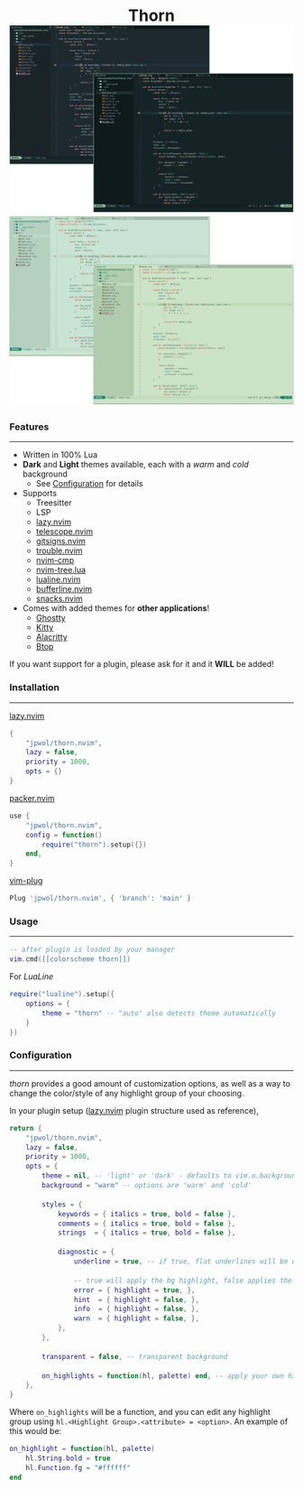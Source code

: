 <h1 align="center">
    Thorn
    <img src="https://raw.githubusercontent.com/jpwol/thorn.nvim/main/.github/images/thorn_dark_themes.png" />
    <img src="https://raw.githubusercontent.com/jpwol/thorn.nvim/main/.github/images/thorn_light_themes.png" />
</h1>

### Features

---

- Written in 100% Lua
- **Dark** and **Light** themes available, each with a _warm_ and _cold_ background
  - See [Configuration](#configuration) for details
- Supports
  - Treesitter
  - LSP
  - [lazy.nvim](https://github.com/folke/lazy.nvim)
  - [telescope.nvim](https://github.com/nvim-telescope/telescope.nvim)
  - [gitsigns.nvim](https://github.com/lewis6991/gitsigns.nvim)
  - [trouble.nvim](https://github.com/folke/trouble.nvim)
  - [nvim-cmp](https://github.com/hrsh7th/nvim-cmp)
  - [nvim-tree.lua](https://github.com/nvim-tree/nvim-tree.lua)
  - [lualine.nvim](https://github.com/nvim-lualine/lualine.nvim)
  - [bufferline.nvim](https://github.com/akinsho/bufferline.nvim)
  - [snacks.nvim](https://github.com/folke/snacks.nvim)
- Comes with added themes for **other applications**!
  - [Ghostty](https://github.com/ghostty-org/ghostty)
  - [Kitty](https://github.com/kovidgoyal/kitty)
  - [Alacritty](https://github.com/alacritty/alacritty)
  - [Btop](https://github.com/aristocratos/btop)

If you want support for a plugin, please ask for it and it **WILL** be added!

### Installation

---

[lazy.nvim](https://github.com/folke/lazy.nvim)

```lua
{
    "jpwol/thorn.nvim",
    lazy = false,
    priority = 1000,
    opts = {}
}
```

[packer.nvim](https://github.com/wbthomason/packer.nvim)

```lua
use {
    "jpwol/thorn.nvim",
    config = function()
        require("thorn").setup({})
    end,
}
```

[vim-plug](https://github.com/junegunn/vim-plug)

```lua
Plug 'jpwol/thorn.nvim', { 'branch': 'main' }
```

### Usage

---

```lua
-- after plugin is loaded by your manager
vim.cmd([[colorscheme thorn]])
```

For _LuaLine_

```lua
require("lualine").setup({
    options = {
        theme = "thorn" -- "auto" also detects theme automatically
    }
})
```

### Configuration

---

_thorn_ provides a good amount of customization options, as well as a way to change the color/style of any highlight group of your choosing.

In your plugin setup ([lazy.nvim](https://github.com/folke/lazy.nvim) plugin structure used as reference),

```lua
return {
    "jpwol/thorn.nvim",
    lazy = false,
    priority = 1000,
    opts = {
        theme = nil, -- 'light' or 'dark' - defaults to vim.o.background if unset
        background = "warm" -- options are 'warm' and 'cold'

        styles = {
            keywords = { italics = true, bold = false },
            comments = { italics = true, bold = false },
            strings  = { italics = true, bold = false },

            diagnostic = {
                underline = true, -- if true, flat underlines will be used. Otherwise, undercurls will be used

                -- true will apply the bg highlight, false applies the fg highlight
                error = { highlight = true, },
                hint  = { highlight = false, },
                info  = { highlight = false, },
                warn  = { highlight = false, },
            },
        },

        transparent = false, -- transparent background

        on_highlights = function(hl, palette) end, -- apply your own highlights
    },
}
```

Where `on_highlights` will be a function, and you can edit any highlight group using `hl.<Highlight Group>.<attribute> = <option>`. An example of this would be:

```lua
on_highlight = function(hl, palette)
    hl.String.bold = true
    hl.Function.fg = "#ffffff"
end
```
